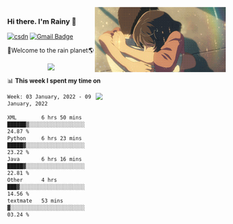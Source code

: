 <img  align='right' height="150" src="https://github.com/LikeRainDay/LikeRainDay/blob/master/pic/img_rain_1.gif?raw=true">



### Hi there. I'm Rainy :lemon:

[![csdn](https://img.shields.io/badge/-csdn-c14438?style=flat-square&logo=c&logoColor=white)](https://blog.csdn.net/qq_15807167)
[![Gmail Badge](https://img.shields.io/badge/-gmail-c14438?style=flat-square&logo=Gmail&logoColor=white&link=mailto:houshuai0816@gmail.com)](mailto:houshuai0816@gmail.com)

🚀Welcome to the rain planet🌎

<center>
<img align='center'  src="https://source.unsplash.com/random/1200x600">
</center>

📊 **This week I spent my time on**

<img align='right'   width="300" src="https://github-readme-stats.vercel.app/api?username=LikeRainDay&show_icons=true&title_color=fff&icon_color=79ff97&text_color=9f9f9f&bg_color=151515">

<!--START_SECTION:waka-->
```text
Week: 03 January, 2022 - 09 January, 2022

XML        6 hrs 50 mins   ██████▒░░░░░░░░░░░░░░░░░░   24.87 % 
Python     6 hrs 23 mins   █████▓░░░░░░░░░░░░░░░░░░░   23.22 % 
Java       6 hrs 16 mins   █████▓░░░░░░░░░░░░░░░░░░░   22.81 % 
Other      4 hrs           ███▓░░░░░░░░░░░░░░░░░░░░░   14.56 % 
textmate   53 mins         ▓░░░░░░░░░░░░░░░░░░░░░░░░   03.24 % 
```
<!--END_SECTION:waka-->
